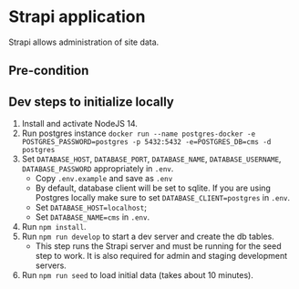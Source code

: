 # Strapi application

Strapi allows administration of site data.
## Pre-condition

## Dev steps to initialize locally

1. Install and activate NodeJS 14.
2. Run postgres instance ``docker run --name postgres-docker -e POSTGRES_PASSWORD=postgres -p 5432:5432 -e=POSTGRES_DB=cms -d postgres``
3. Set ``DATABASE_HOST``, ``DATABASE_PORT``, ``DATABASE_NAME``, ``DATABASE_USERNAME``,
   ``DATABASE_PASSWORD`` appropriately in ``.env``.
    * Copy ``.env.example`` and save as ``.env``
    * By default, database client will be set to sqlite. If you are using Postgres locally make sure to set ``DATABASE_CLIENT=postgres`` in ``.env``.
    * Set ```DATABASE_HOST=localhost```;
    * Set ``DATABASE_NAME=cms`` in ``.env``.
4. Run ``npm install``.
5. Run ``npm run develop`` to start a dev server and create the db tables.
    * This step runs the Strapi server and must be running for the seed step to work. It is also required for admin and staging development servers.
6. Run ``npm run seed`` to load initial data (takes about 10 minutes).
